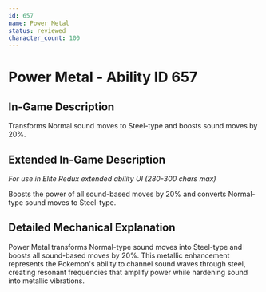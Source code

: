 ```yaml
---
id: 657
name: Power Metal
status: reviewed
character_count: 100
---
```


# Power Metal - Ability ID 657

## In-Game Description
Transforms Normal sound moves to Steel-type and boosts sound moves by 20%.

## Extended In-Game Description
*For use in Elite Redux extended ability UI (280-300 chars max)*

Boosts the power of all sound-based moves by 20% and converts Normal-type sound moves to Steel-type.

## Detailed Mechanical Explanation

Power Metal transforms Normal-type sound moves into Steel-type and boosts all sound-based moves by 20%. This metallic enhancement represents the Pokemon's ability to channel sound waves through steel, creating resonant frequencies that amplify power while hardening sound into metallic vibrations.